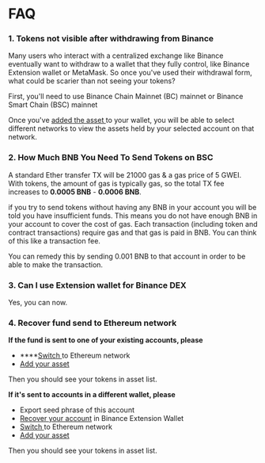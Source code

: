 # FAQ

### 1. Tokens not visible after withdrawing from Binance

Many users who interact with a centralized exchange like Binance eventually want to withdraw to a wallet that they fully control, like Binance Extension wallet or MetaMask. So once you've used their withdrawal form, what could be scarier than not seeing your tokens?

First, you'll need to use  Binance Chain Mainnet \(BC\) mainnet or Binance Smart Chain \(BSC\) mainnet

Once you've [added the asset ](asset.md)to your wallet, you will be able to select different networks to view the assets held by your selected account on that network.

### 2. How Much BNB You Need To Send Tokens on BSC

A standard Ether transfer TX will be 21000 gas & a gas price of 5 GWEI. With tokens, the amount of gas is typically gas, so the total TX fee increases to **0.0005 BNB** - **0.0006 BNB**.

if you try to send tokens without having any BNB in your account you will be told you have insufficient funds. This means you do not have enough BNB in your account to cover the cost of gas. Each transaction \(including token and contract transactions\) require gas and that gas is paid in BNB. You can think of this like a transaction fee.

You can remedy this by sending 0.001 BNB to that account in order to be able to make the transaction.

### 3. Can I use Extension wallet for Binance DEX

Yes, you can now.

### 4.  Recover fund send to Ethereum network

**If the fund is sent to one of your existing accounts, please** 

* \*\*\*\*[Switch ](switch-network.md)to Ethereum  network
* [Add your asset](asset.md#how-to-add-a-custom-token) 

Then you should see your tokens in asset list. 

**If it's sent to accounts in a different wallet, please** 

* Export seed phrase of this account 
* [Recover your account](acc/recover.md) in Binance Extension Wallet
* [Switch ](switch-network.md)to Ethereum  network
* [Add your asset](asset.md#how-to-add-a-custom-token) 

Then you should see your tokens in asset list. 





